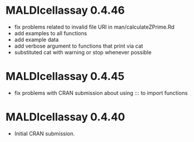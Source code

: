 # MALDIcellassay 0.4.46
* fix problems related to invalid file URI in man/calculateZPrime.Rd 
* add examples to all functions
* add example data
* add verbose argument to functions that print via cat
* substituted cat with warning or stop whenever possible

# MALDIcellassay 0.4.45
* fix problems with CRAN submission about using ::: to import functions

# MALDIcellassay 0.4.40

* Initial CRAN submission.
